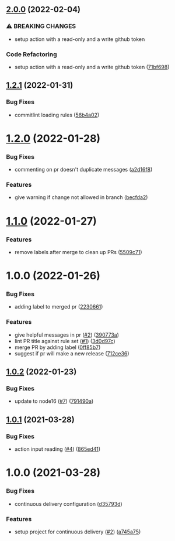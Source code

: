 ## [2.0.0](https://github.com/levibostian/action-semantic-pr/compare/v1.2.1...v2.0.0) (2022-02-04)


### ⚠ BREAKING CHANGES

* setup action with a read-only and a write github token

### Code Refactoring

* setup action with a read-only and a write github token ([71bf698](https://github.com/levibostian/action-semantic-pr/commit/71bf698c8b72a90cc9d46d23b66246a9b3978a10))

## [1.2.1](https://github.com/levibostian/action-semantic-pr/compare/v1.2.0...v1.2.1) (2022-01-31)


### Bug Fixes

* commitlint loading rules ([56b4a02](https://github.com/levibostian/action-semantic-pr/commit/56b4a023b74950c1fe253cd03233ad6ee3884f08))

# [1.2.0](https://github.com/levibostian/action-semantic-pr/compare/v1.1.0...v1.2.0) (2022-01-28)


### Bug Fixes

* commenting on pr doesn't duplicate messages ([a2d16f8](https://github.com/levibostian/action-semantic-pr/commit/a2d16f81b2634c08c43a19d4dc92ad9c3a243d92))


### Features

* give warning if change not allowed in branch ([becfda2](https://github.com/levibostian/action-semantic-pr/commit/becfda2cf204b97b8603bab99610e111896f4401))

# [1.1.0](https://github.com/levibostian/action-semantic-pr/compare/v1.0.0...v1.1.0) (2022-01-27)


### Features

* remove labels after merge to clean up PRs ([5509c71](https://github.com/levibostian/action-semantic-pr/commit/5509c71ee375c4a9fab9f4b67ae542c945403996))

# 1.0.0 (2022-01-26)

### Bug Fixes

- adding label to merged pr ([2230661](https://github.com/levibostian/action-semantic-pr/commit/223066107e188755decd54c24d23c1181e374d77))

### Features

- give helpful messages in pr ([#2](https://github.com/levibostian/action-semantic-pr/issues/2)) ([390773a](https://github.com/levibostian/action-semantic-pr/commit/390773a00b5b0238347da9cd39202d0377e133b8))
- lint PR title against rule set ([#1](https://github.com/levibostian/action-semantic-pr/issues/1)) ([3d0d97c](https://github.com/levibostian/action-semantic-pr/commit/3d0d97c6016dad0c9b98f7b272d9d7f51e115b31))
- merge PR by adding label ([0ff85b7](https://github.com/levibostian/action-semantic-pr/commit/0ff85b75450c06be308ea68fde028b7d3c06cc82))
- suggest if pr will make a new release ([712ce36](https://github.com/levibostian/action-semantic-pr/commit/712ce361ef7049dea123bbbb908d1e55bf6f8c02))

## [1.0.2](https://github.com/levibostian/action-node-blanky/compare/v1.0.1...v1.0.2) (2022-01-23)

### Bug Fixes

- update to node16 ([#7](https://github.com/levibostian/action-node-blanky/issues/7)) ([791490a](https://github.com/levibostian/action-node-blanky/commit/791490a71047d2649560de11b8a4dd95e2d4ceb8))

## [1.0.1](https://github.com/levibostian/action-node-blanky/compare/v1.0.0...v1.0.1) (2021-03-28)

### Bug Fixes

- action input reading ([#4](https://github.com/levibostian/action-node-blanky/issues/4)) ([865ed41](https://github.com/levibostian/action-node-blanky/commit/865ed411bb968b874b317a8042b0d35ec3ac5e38))

# 1.0.0 (2021-03-28)

### Bug Fixes

- continuous delivery configuration ([d35793d](https://github.com/levibostian/action-node-blanky/commit/d35793dcac832dbd4d3db9281d742221a5acd2bc))

### Features

- setup project for continuous delivery ([#2](https://github.com/levibostian/action-node-blanky/issues/2)) ([a745a75](https://github.com/levibostian/action-node-blanky/commit/a745a756b4dd68987908eb396b4505ab7f8ec4a5))
